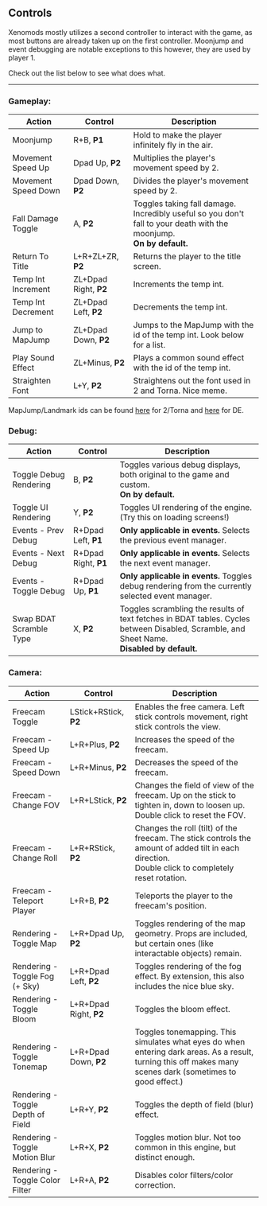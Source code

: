 ## Controls

Xenomods mostly utilizes a second controller to interact with the game, as most buttons are already taken up on the first controller. Moonjump and event debugging are notable exceptions to this however, they are used by player 1.

Check out the list below to see what does what.

---

### Gameplay:
| Action              | Control               | Description                                                                                                             |
|---------------------|-----------------------|-------------------------------------------------------------------------------------------------------------------------|
| Moonjump            | R+B, **P1**           | Hold to make the player infinitely fly in the air.                                                                      |
| Movement Speed Up   | Dpad Up, **P2**       | Multiplies the player's movement speed by 2.                                                                            |
| Movement Speed Down | Dpad Down, **P2**     | Divides the player's movement speed by 2.                                                                               |
| Fall Damage Toggle  | A, **P2**             | Toggles taking fall damage. Incredibly useful so you don't fall to your death with the moonjump.<br/>**On by default.** |
| Return To Title     | L+R+ZL+ZR, **P2**     | Returns the player to the title screen.                                                                                 |
| Temp Int Increment  | ZL+Dpad Right, **P2** | Increments the temp int.                                                                                                |
| Temp Int Decrement  | ZL+Dpad Left, **P2**  | Decrements the temp int.                                                                                                |
| Jump to MapJump     | ZL+Dpad Down, **P2**  | Jumps to the MapJump with the id of the temp int. Look below for a list.                                                |
| Play Sound Effect   | ZL+Minus, **P2**      | Plays a common sound effect with the id of the temp int.                                                                |
| Straighten Font     | L+Y, **P2**           | Straightens out the font used in 2 and Torna. Nice meme.                                                                |

MapJump/Landmark ids can be found [here](https://xenoblade.github.io/xb2/bdat/common/SYS_MapJumpList.html) for 2/Torna and [here](https://xenoblade.github.io/xb1de/bdat/bdat_common/landmarklist.html) for DE.

### Debug:
| Action                  | Control              | Description                                                                                                                                    |
|-------------------------|----------------------|------------------------------------------------------------------------------------------------------------------------------------------------|
| Toggle Debug Rendering  | B, **P2**            | Toggles various debug displays, both original to the game and custom.<br/>**On by default.**                                                   |
| Toggle UI Rendering     | Y, **P2**            | Toggles UI rendering of the engine. (Try this on loading screens!)                                                                             |
| Events - Prev Debug     | R+Dpad Left, **P1**  | **Only applicable in events.** Selects the previous event manager.                                                                             |
| Events - Next Debug     | R+Dpad Right, **P1** | **Only applicable in events.** Selects the next event manager.                                                                                 |
| Events - Toggle Debug   | R+Dpad Up, **P1**    | **Only applicable in events.** Toggles debug rendering from the currently selected event manager.                                              |
| Swap BDAT Scramble Type | X, **P2**            | Toggles scrambling the results of text fetches in BDAT tables. Cycles between Disabled, Scramble, and Sheet Name.<br/>**Disabled by default.** |

### Camera:
| Action                            | Control                | Description                                                                                                                                                 |
|-----------------------------------|------------------------|-------------------------------------------------------------------------------------------------------------------------------------------------------------|
| Freecam Toggle                    | LStick+RStick, **P2**  | Enables the free camera. Left stick controls movement, right stick controls the view.                                                                       |
| Freecam - Speed Up                | L+R+Plus, **P2**       | Increases the speed of the freecam.                                                                                                                         |
| Freecam - Speed Down              | L+R+Minus, **P2**      | Decreases the speed of the freecam.                                                                                                                         |
| Freecam - Change FOV              | L+R+LStick, **P2**     | Changes the field of view of the freecam. Up on the stick to tighten in, down to loosen up.<br/>Double click to reset the FOV.                              |
| Freecam - Change Roll             | L+R+RStick, **P2**     | Changes the roll (tilt) of the freecam. The stick controls the amount of added tilt in each direction.<br/>Double click to completely reset rotation.       |
| Freecam - Teleport Player         | L+R+B, **P2**          | Teleports the player to the freecam's position.                                                                                                             |
| Rendering - Toggle Map            | L+R+Dpad Up, **P2**    | Toggles rendering of the map geometry. Props are included, but certain ones (like interactable objects) remain.                                             |
| Rendering - Toggle Fog (+ Sky)    | L+R+Dpad Left, **P2**  | Toggles rendering of the fog effect. By extension, this also includes the nice blue sky.                                                                    |
| Rendering - Toggle Bloom          | L+R+Dpad Right, **P2** | Toggles the bloom effect.                                                                                                                                   |
| Rendering - Toggle Tonemap        | L+R+Dpad Down, **P2**  | Toggles tonemapping. This simulates what eyes do when entering dark areas. As a result, turning this off makes many scenes dark (sometimes to good effect.) |
| Rendering - Toggle Depth of Field | L+R+Y, **P2**          | Toggles the depth of field (blur) effect.                                                                                                                   |
| Rendering - Toggle Motion Blur    | L+R+X, **P2**          | Toggles motion blur. Not too common in this engine, but distinct enough.                                                                                    |
| Rendering - Toggle Color Filter   | L+R+A, **P2**          | Disables color filters/color correction.                                                                                                                    |
